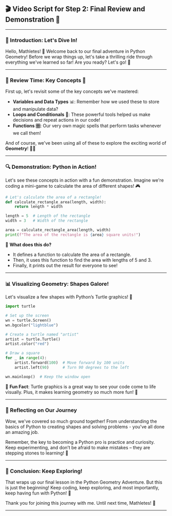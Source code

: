 ## 🎬 Video Script for Step 2: Final Review and Demonstration 🚀

---

### 🎥 Introduction: Let's Dive In!

Hello, Mathletes! 🌟 Welcome back to our final adventure in Python Geometry! Before we wrap things up, let's take a thrilling ride through everything we've learned so far! Are you ready? Let's go! 🚀

---

### 🧠 Review Time: Key Concepts 🔑

First up, let's revisit some of the key concepts we've mastered:

- **Variables and Data Types** 📊: Remember how we used these to store and manipulate data?
- **Loops and Conditionals** 🔄: These powerful tools helped us make decisions and repeat actions in our code!
- **Functions** 🎛️: Our very own magic spells that perform tasks whenever we call them!

And of course, we've been using all of these to explore the exciting world of **Geometry**! 📐✨

---

### 🔍 Demonstration: Python in Action!

Let's see these concepts in action with a fun demonstration. Imagine we're coding a mini-game to calculate the area of different shapes! 🎮

```python
# Let's calculate the area of a rectangle!
def calculate_rectangle_area(length, width):
    return length * width

length = 5  # Length of the rectangle
width = 3   # Width of the rectangle

area = calculate_rectangle_area(length, width)
print(f"The area of the rectangle is {area} square units!")
```

🎉 **What does this do?**
- It defines a function to calculate the area of a rectangle.
- Then, it uses this function to find the area with lengths of 5 and 3.
- Finally, it prints out the result for everyone to see!

---

### 📊 Visualizing Geometry: Shapes Galore!

Let's visualize a few shapes with Python’s Turtle graphics! 🐢

```python
import turtle

# Set up the screen
wn = turtle.Screen()
wn.bgcolor("lightblue")

# Create a turtle named "artist"
artist = turtle.Turtle()
artist.color("red")

# Draw a square
for _ in range(4):
    artist.forward(100)  # Move forward by 100 units
    artist.left(90)      # Turn 90 degrees to the left

wn.mainloop()  # Keep the window open
```

🔹 **Fun Fact**: Turtle graphics is a great way to see your code come to life visually. Plus, it makes learning geometry so much more fun! 🌈

---

### 🤔 Reflecting on Our Journey

Wow, we've covered so much ground together! From understanding the basics of Python to creating shapes and solving problems - you've all done an amazing job.

Remember, the key to becoming a Python pro is practice and curiosity. Keep experimenting, and don’t be afraid to make mistakes – they are stepping stones to learning! 🌟

---

### 👋 Conclusion: Keep Exploring!

That wraps up our final lesson in the Python Geometry Adventure. But this is just the beginning! Keep coding, keep exploring, and most importantly, keep having fun with Python! 🎉

Thank you for joining this journey with me. Until next time, Mathletes! 🚀

---